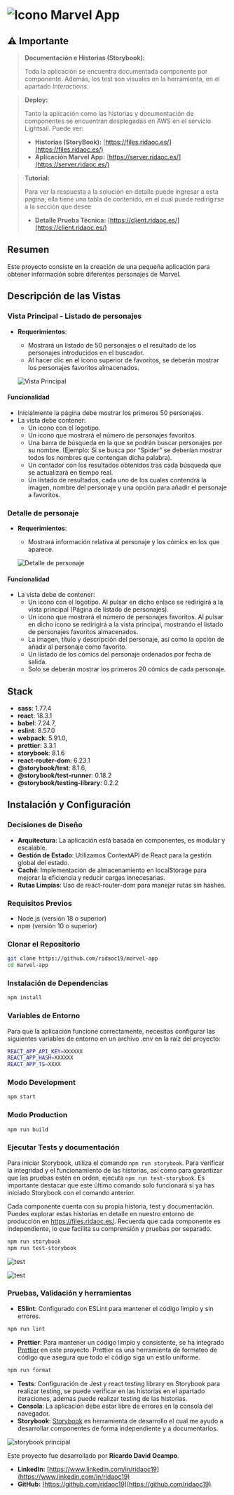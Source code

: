 # ![Icono](./src/assets/icon.svg) Marvel App

## ⚠️ **Importante**

> **Documentación e Historias (Storybook):**
>
> Toda la aplicación se encuentra documentada componente por componente. Además, los test son visuales en la herramienta, en el apartado _Interactions_.

> **Deploy:**
>
> Tanto la aplicación como las historias y documentación de componentes se encuentran desplegadas en AWS en el servicio Lightsail. Puede ver:
>
> - **Historias (StoryBook):** [https://files.ridaoc.es/](https://files.ridaoc.es/)
> - **Aplicación Marvel App:** [https://server.ridaoc.es/](https://server.ridaoc.es/)

> **Tutorial:**
>
> Para ver la respuesta a la solución en detalle puede ingresar a esta pagina, ella tiene una tabla de contenido, en el cual puede redirigirse a la sección que desee
>
> - **Detalle Prueba Técnica:** [https://client.ridaoc.es/](https://client.ridaoc.es/)

## Resumen

Este proyecto consiste en la creación de una pequeña aplicación para obtener información sobre diferentes personajes de Marvel.

## Descripción de las Vistas

### Vista Principal - Listado de personajes

- **Requerimientos**:

  - Mostrará un listado de 50 personajes o el resultado de los personajes introducidos en el buscador.
  - Al hacer clic en el icono superior de favoritos, se deberán mostrar los personajes favoritos almacenados.

  ![Vista Principal](./src/assets/character-list.png)

#### Funcionalidad

- Inicialmente la página debe mostrar los primeros 50 personajes.
- La vista debe contener:
  - Un icono con el logotipo.
  - Un icono que mostrará el número de personajes favoritos.
  - Una barra de búsqueda en la que se podrán buscar personajes por su nombre. (Ejemplo: Si se busca por “Spider” se deberían mostrar todos los nombres que contengan dicha palabra).
  - Un contador con los resultados obtenidos tras cada búsqueda que se actualizará en tiempo real.
  - Un listado de resultados, cada uno de los cuales contendrá la imagen, nombre del personaje y una opción para añadir el personaje a favoritos.

### Detalle de personaje

- **Requerimientos**:

  - Mostrará información relativa al personaje y los cómics en los que aparece.

  ![Detalle de personaje](./src/assets/character-detail.png)

#### Funcionalidad

- La vista debe de contener:
  - Un icono con el logotipo. Al pulsar en dicho enlace se redirigirá a la vista principal (Página de listado de personajes).
  - Un icono que mostrará el número de personajes favoritos. Al pulsar en dicho icono se redirigirá a la vista principal, mostrando el listado de personajes favoritos almacenados.
  - La imagen, título y descripción del personaje, así como la opción de añadir al personaje como favorito.
  - Un listado de los cómics del personaje ordenados por fecha de salida.
  - Solo se deberán mostrar los primeros 20 cómics de cada personaje.

## Stack

- **sass**: 1.77.4
- **react**: 18.3.1
- **babel**: 7.24.7,
- **eslint**: 8.57.0
- **webpack**: 5.91.0,
- **prettier**: 3.3.1
- **storybook**: 8.1.6
- **react-router-dom**: 6.23.1
- **@storybook/test**: 8.1.6,
- **@storybook/test-runner**: 0.18.2
- **@storybook/testing-library**: 0.2.2

## Instalación y Configuración

### Decisiones de Diseño

- **Arquitectura**: La aplicación está basada en componentes, es modular y escalable.
- **Gestión de Estado**: Utilizamos ContextAPI de React para la gestión global del estado.
- **Caché**: Implementación de almacenamiento en localStorage para mejorar la eficiencia y reducir cargas innecesarias.
- **Rutas Limpias**: Uso de react-router-dom para manejar rutas sin hashes.

### Requisitos Previos

- Node.js (versión 18 o superior)
- npm (versión 10 o superior)

### Clonar el Repositorio

```bash
git clone https://github.com/ridaoc19/marvel-app
cd marvel-app
```

### Instalación de Dependencias

```bash
npm install
```

### Variables de Entorno
Para que la aplicación funcione correctamente, necesitas configurar las siguientes variables de entorno en un archivo .env en la raíz del proyecto:

```bash
REACT_APP_API_KEY=XXXXXX
REACT_APP_HASH=XXXXXX
REACT_APP_TS=XXXX
```

### Modo Development

```bash
npm start
```

### Modo Production

```bash
npm run build
```

### Ejecutar Tests y documentación

Para iniciar Storybook, utiliza el comando `npm run storybook`. Para verificar la integridad y el funcionamiento de las historias, así como para garantizar que las pruebas estén en orden, ejecuta `npm run test-storybook`. Es importante destacar que este último comando solo funcionará si ya has iniciado Storybook con el comando anterior.

Cada componente cuenta con su propia historia, test y documentación. Puedes explorar estas historias en detalle en nuestro entorno de producción en https://files.ridaoc.es/. Recuerda que cada componente es independiente, lo que facilita su comprensión y pruebas por separado.

```bash
npm run storybook
npm run test-storybook
```

![test](./src/assets/test.png)

![test](./src/assets/storybook-test.png)

### Pruebas, Validación y herramientas

- **ESlint**: Configurado con ESLint para mantener el código limpio y sin errores.

```bash
npm run lint
```

- **Prettier**: Para mantener un código limpio y consistente, se ha integrado [Prettier](https://prettier.io/) en este proyecto. Prettier es una herramienta de formateo de código que asegura que todo el código siga un estilo uniforme.

```bash
npm run format
```

- **Tests**: Configuración de Jest y react testing library en Storybook para realizar testing, se puede verificar en las historias en el apartado iteraciones, ademas puede realizar testing de las historias.
- **Consola**: La aplicación debe estar libre de errores en la consola del navegador.
- **Storybook**: [Storybook](https://storybook.js.org/) es herramienta de desarrollo el cual me ayudo a desarrollar componentes de forma independiente y a documentarlos.

![storybook principal](./src/assets/storybook-doc.png)

Este proyecto fue desarrollado por **Ricardo David Ocampo**.

- **LinkedIn:** [https://www.linkedin.com/in/ridaoc19](https://www.linkedin.com/in/ridaoc19)
- **GitHub:** [https://github.com/ridaoc19](https://github.com/ridaoc19)
